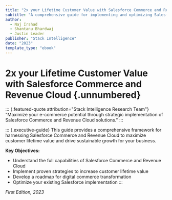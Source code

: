 ```yaml
---
title: "2x your Lifetime Customer Value with Salesforce Commerce and Revenue Cloud"
subtitle: "A comprehensive guide for implementing and optimizing Salesforce Commerce Cloud"
author: 
  - Naj Irshad
  - Shantanu Bhardwaj
  - Justin Leader
publisher: "Stack Intelligence"
date: "2023"
template_type: "ebook"
---
```


# 2x your Lifetime Customer Value with Salesforce Commerce and Revenue Cloud {.unnumbered}

::: {.featured-quote attribution="Stack Intelligence Research Team"}
"Maximize your e-commerce potential through strategic implementation of Salesforce Commerce and Revenue Cloud solutions."
:::

::: {.executive-guide}
This guide provides a comprehensive framework for harnessing Salesforce Commerce and Revenue Cloud to maximize customer lifetime value and drive sustainable growth for your business.

**Key Objectives:**
- Understand the full capabilities of Salesforce Commerce and Revenue Cloud
- Implement proven strategies to increase customer lifetime value
- Develop a roadmap for digital commerce transformation
- Optimize your existing Salesforce implementation
:::

*First Edition, 2023*